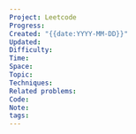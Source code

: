 ```yaml
---
Project: Leetcode
Progress: 
Created: "{{date:YYYY-MM-DD}}"
Updated: 
Difficulty: 
Time: 
Space: 
Topic: 
Techniques: 
Related problems: 
Code: 
Note: 
tags:
---
```

